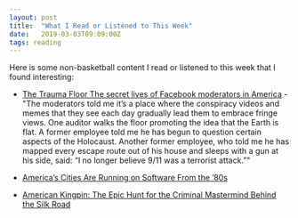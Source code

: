 ```yaml
---
layout: post
title:  "What I Read or Listened to This Week"
date:   2019-03-03T09:09:00Z
tags: reading
---
```

Here is some non-basketball content I read or listened to this week that I found interesting:


* [The Trauma Floor The secret lives of Facebook moderators in America](https://www.theverge.com/2019/2/25/18229714/cognizant-facebook-content-moderator-interviews-trauma-working-conditions-arizona) - "The moderators told me it’s a place where the conspiracy videos and memes that they see each day gradually lead them to embrace fringe views. One auditor walks the floor promoting the idea that the Earth is flat. A former employee told me he has begun to question certain aspects of the Holocaust. Another former employee, who told me he has mapped every escape route out of his house and sleeps with a gun at his side, said: “I no longer believe 9/11 was a terrorist attack.”"

* [America’s Cities Are Running on Software From the ’80s](https://www.bloombergquint.com/businessweek/america-s-cities-are-running-on-software-from-the-80s)

* [American Kingpin: The Epic Hunt for the Criminal Mastermind Behind the Silk Road](https://www.amazon.com/American-Kingpin-Criminal-Mastermind-Behind/dp/1591848148/)
